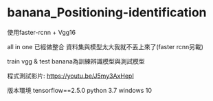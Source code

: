 # banana_Positioning-identification



使用faster-rcnn + Vgg16

all in one 已經做整合 資料集與模型太大我就不丟上來了(faster rcnn另載) 

train vgg & test banana為訓練辨識模型與測試模型 

程式測試影片: https://youtu.be/J5my3AxHepI

版本環境 
tensorflow==2.5.0 
python 3.7 
windows 10

